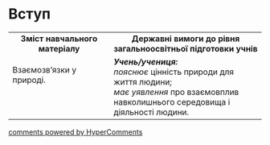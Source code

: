 <div id="hypercomments_widget" class="js-hypercomments-widget invisible"></div>

Вступ
=============================================

<table>
  <tr>
    <td width="40%" align="center"><b>Зміст навчального матеріалу<b></td>
    <td width="60%" align="center"><b>Державні вимоги до рівня загальноосвітньої підготовки учнів</b></td>
  </tr>
  <tr>
    <td width="40%" style="vertical-align:top !important;">
      <p>Взаємозв’язки у природі.</p>
    </td>
    <td width="60%" style="vertical-align:top !important;">
    <i><b>Учень/учениця:</b></i><br>
    <i>пояснює</i> цінність природи для життя людини;<br> 
    <i>має уявлення</i> про взаємовплив навколишнього середовища і діяльності людини.
	</td>
  </tr>
</table>

<div class="js-hypercomments-container">
<a href="http://hypercomments.com" class="hc-link" title="comments widget">comments powered by HyperComments</a>
</div>